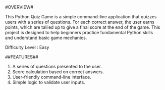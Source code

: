 #OVERVIEW#

This Python Quiz Game is a simple command-line application that quizzes users with a series of questions. 
For each correct answer, the user earns points, which are tallied up to give a final score at the end of the game. This project is designed to help beginners practice fundamental Python skills and understand basic game mechanics.

Difficulty Level : Easy

##FEATURES##

1. A series of questions presented to the user.
2. Score calculation based on correct answers.
3. User-friendly command-line interface.
4. Simple logic to validate user inputs.

